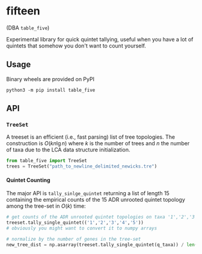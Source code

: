 fifteen
=================

(DBA `table_five`)

Experimental library for quick quintet tallying, useful when you have a lot of quintets that somehow you don't want to count yourself.

## Usage

Binary wheels are provided on PyPI

```
python3 -m pip install table_five
```

## API

### `TreeSet`

A treeset is an efficient (i.e., fast parsing) list of tree topologies. The construction is $O(k n \lg n)$ where $k$ is the number of trees and $n$ the number of taxa due to the LCA data structure initialization.

```python
from table_five import TreeSet
trees = TreeSet("path_to_newline_delimited_newicks.tre")
```

#### Quintet Counting

The major API is `tally_sinlge_quintet` returning a list of length 15 containing the empirical
counts of the 15 ADR unrooted quintet topology among the tree-set in $O(k)$ time:

```python
# get counts of the ADR unrooted quintet topologies on taxa '1','2','3','4','5'. Taxa order matters.
treeset.tally_single_quintet(('1','2','3','4','5'))
# obviously you might want to convert it to numpy arrays

# normalize by the number of genes in the tree-set
new_tree_dist = np.asarray(treeset.tally_single_quintet(q_taxa)) / len(treeset)
```